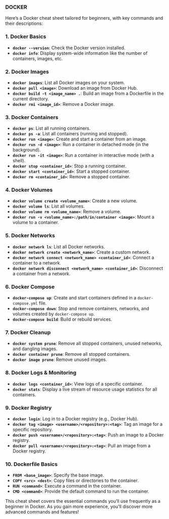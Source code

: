 ### DOCKER

Here’s a Docker cheat sheet tailored for beginners, with key commands and their descriptions:

### **1. Docker Basics**

- **`docker --version`**: Check the Docker version installed.
- **`docker info`**: Display system-wide information like the number of containers, images, etc.

### **2. Docker Images**

- **`docker images`**: List all Docker images on your system.
- **`docker pull <image>`**: Download an image from Docker Hub.
- **`docker build -t <image_name> .`**: Build an image from a Dockerfile in the current directory.
- **`docker rmi <image_id>`**: Remove a Docker image.

### **3. Docker Containers**

- **`docker ps`**: List all running containers.
- **`docker ps -a`**: List all containers (running and stopped).
- **`docker run <image>`**: Create and start a container from an image.
- **`docker run -d <image>`**: Run a container in detached mode (in the background).
- **`docker run -it <image>`**: Run a container in interactive mode (with a shell).
- **`docker stop <container_id>`**: Stop a running container.
- **`docker start <container_id>`**: Start a stopped container.
- **`docker rm <container_id>`**: Remove a stopped container.

### **4. Docker Volumes**

- **`docker volume create <volume_name>`**: Create a new volume.
- **`docker volume ls`**: List all volumes.
- **`docker volume rm <volume_name>`**: Remove a volume.
- **`docker run -v <volume_name>:/path/in/container <image>`**: Mount a volume to a container.

### **5. Docker Networks**

- **`docker network ls`**: List all Docker networks.
- **`docker network create <network_name>`**: Create a custom network.
- **`docker network connect <network_name> <container_id>`**: Connect a container to a network.
- **`docker network disconnect <network_name> <container_id>`**: Disconnect a container from a network.

### **6. Docker Compose**

- **`docker-compose up`**: Create and start containers defined in a `docker-compose.yml` file.
- **`docker-compose down`**: Stop and remove containers, networks, and volumes created by `docker-compose up`.
- **`docker-compose build`**: Build or rebuild services.

### **7. Docker Cleanup**

- **`docker system prune`**: Remove all stopped containers, unused networks, and dangling images.
- **`docker container prune`**: Remove all stopped containers.
- **`docker image prune`**: Remove unused images.

### **8. Docker Logs & Monitoring**

- **`docker logs <container_id>`**: View logs of a specific container.
- **`docker stats`**: Display a live stream of resource usage statistics for all containers.

### **9. Docker Registry**

- **`docker login`**: Log in to a Docker registry (e.g., Docker Hub).
- **`docker tag <image> <username>/<repository>:<tag>`**: Tag an image for a specific repository.
- **`docker push <username>/<repository>:<tag>`**: Push an image to a Docker registry.
- **`docker pull <username>/<repository>:<tag>`**: Pull an image from a Docker registry.

### **10. Dockerfile Basics**

- **`FROM <base_image>`**: Specify the base image.
- **`COPY <src> <dest>`**: Copy files or directories to the container.
- **`RUN <command>`**: Execute a command in the container.
- **`CMD <command>`**: Provide the default command to run the container.

This cheat sheet covers the essential commands you’ll use frequently as a beginner in Docker. As you gain more experience, you'll discover more advanced commands and features!
